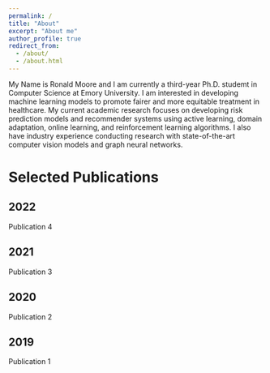 ```yaml
---
permalink: /
title: "About"
excerpt: "About me"
author_profile: true
redirect_from: 
  - /about/
  - /about.html
---
```


My Name is Ronald Moore and I am currently a third-year Ph.D. studemt in Computer Science at Emory University.
I am interested in developing machine learning models to promote fairer and more equitable treatment in healthcare. My current academic research focuses on developing risk prediction models and recommender systems using active learning, domain adaptation, online learning, and reinforcement learning algorithms. I also have industry experience conducting research with state-of-the-art computer vision models and graph neural networks.

Selected Publications
======

2022
------
Publication 4

2021
------
Publication 3

2020
------
Publication 2

2019
------
Publication 1